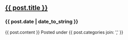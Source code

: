 <div class="post">
	<h2 class="post-title"><a href="{{ post.url }}">{{ post.title }}</a></h2>
	<h3 class="post-date">{{ post.date | date_to_string }}</h3>
	<span>{{ post.content }}</span>
	<span>Posted under {{ post.categories  join: ',' }}</span>
</div>
